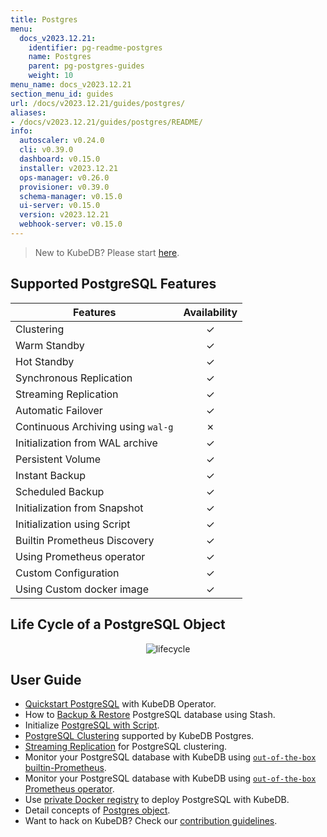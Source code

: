```yaml
---
title: Postgres
menu:
  docs_v2023.12.21:
    identifier: pg-readme-postgres
    name: Postgres
    parent: pg-postgres-guides
    weight: 10
menu_name: docs_v2023.12.21
section_menu_id: guides
url: /docs/v2023.12.21/guides/postgres/
aliases:
- /docs/v2023.12.21/guides/postgres/README/
info:
  autoscaler: v0.24.0
  cli: v0.39.0
  dashboard: v0.15.0
  installer: v2023.12.21
  ops-manager: v0.26.0
  provisioner: v0.39.0
  schema-manager: v0.15.0
  ui-server: v0.15.0
  version: v2023.12.21
  webhook-server: v0.15.0
---
```


> New to KubeDB? Please start [here](/docs/v2023.12.21/README).

## Supported PostgreSQL Features

| Features                           | Availability |
| ---------------------------------- |:------------:|
| Clustering                         |   &#10003;   |
| Warm Standby                       |   &#10003;   |
| Hot Standby                        |   &#10003;   |
| Synchronous Replication            |   &#10003;   |
| Streaming Replication              |   &#10003;   |
| Automatic Failover                 |   &#10003;   |
| Continuous Archiving using `wal-g` |   &#10007;   |
| Initialization from WAL archive    |   &#10003;   |
| Persistent Volume                  |   &#10003;   |
| Instant Backup                     |   &#10003;   |
| Scheduled Backup                   |   &#10003;   |
| Initialization from Snapshot       |   &#10003;   |
| Initialization using Script        |   &#10003;   |
| Builtin Prometheus Discovery       |   &#10003;   |
| Using Prometheus operator          |   &#10003;   |
| Custom Configuration               |   &#10003;   |
| Using Custom docker image          |   &#10003;   |

## Life Cycle of a PostgreSQL Object

<p align="center">
  <img alt="lifecycle"  src="/docs/v2023.12.21/images/postgres/lifecycle.png">
</p>

## User Guide

- [Quickstart PostgreSQL](/docs/v2023.12.21/guides/postgres/quickstart/quickstart) with KubeDB Operator.
- How to [Backup & Restore](/docs/v2023.12.21/guides/postgres/backup/overview/) PostgreSQL database using Stash.
- Initialize [PostgreSQL with Script](/docs/v2023.12.21/guides/postgres/initialization/script_source).
- [PostgreSQL Clustering](/docs/v2023.12.21/guides/postgres/clustering/ha_cluster) supported by KubeDB Postgres.
- [Streaming Replication](/docs/v2023.12.21/guides/postgres/clustering/streaming_replication) for PostgreSQL clustering.
- Monitor your PostgreSQL database with KubeDB using [`out-of-the-box` builtin-Prometheus](/docs/v2023.12.21/guides/postgres/monitoring/using-builtin-prometheus).
- Monitor your PostgreSQL database with KubeDB using [`out-of-the-box` Prometheus operator](/docs/v2023.12.21/guides/postgres/monitoring/using-prometheus-operator).
- Use [private Docker registry](/docs/v2023.12.21/guides/postgres/private-registry/using-private-registry) to deploy PostgreSQL with KubeDB.
- Detail concepts of [Postgres object](/docs/v2023.12.21/guides/postgres/concepts/postgres).
- Want to hack on KubeDB? Check our [contribution guidelines](/docs/v2023.12.21/CONTRIBUTING).
